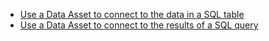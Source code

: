 - [Use a Data Asset to connect to the data in a SQL table](/docs/guides/connecting_to_your_data/fluent/database/how_to_connect_to_a_sql_table.md)
- [Use a Data Asset to connect to the results of a SQL query](/docs/guides/connecting_to_your_data/fluent/database/how_to_connect_to_sql_data_using_a_query.md)